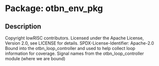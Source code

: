 # Package: otbn_env_pkg

## Description

Copyright lowRISC contributors.
 Licensed under the Apache License, Version 2.0, see LICENSE for details.
 SPDX-License-Identifier: Apache-2.0
 Bound into the otbn_loop_controller and used to help collect loop information for coverage.
 Signal names from the otbn_loop_controller module (where we are bound)
 

